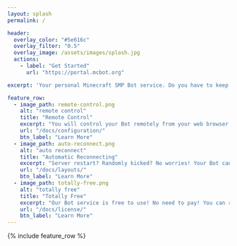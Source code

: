 ```yaml
---
layout: splash
permalink: /

header:
  overlay_color: "#5e616c"
  overlay_filter: "0.5"
  overlay_image: /assets/images/splash.jpg
  actions:
    - label: "Get Started"
      url: "https://portal.mcbot.org"

excerpt: 'Your personal Minecraft SMP Bot service. Do you have to keep your desktop computer or laptop open for a whole night to AFK at your productive Minecraft farms? Our Minecraft Bot service is right here for your needs!<br /><br />Join us and create your first Bot serving for you now!<br />'

feature_row:
  - image_path: remote-control.png
    alt: "remote control"
    title: "Remote Control"
    excerpt: "You will control your Bot remotely from your web browser any time any where."
    url: "/docs/configuration/"
    btn_label: "Learn More"
  - image_path: auto-reconnect.png
    alt: "auto reconnect"
    title: "Automatic Reconnecting"
    excerpt: "Server restart? Randomly kicked? No worries! Your Bot can automatically reconnect to the server in a couple minutes."
    url: "/docs/layouts/"
    btn_label: "Learn More"
  - image_path: totally-free.png
    alt: "totally free"
    title: "Totally Free"
    excerpt: "Our Bot service is free to use! No need to pay! You can run your Bot right away. Of course donations are welcomed."
    url: "/docs/license/"
    btn_label: "Learn More"
---
```


{% include feature_row %}
